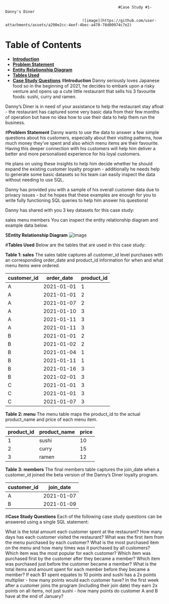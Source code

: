                                                      #Case Study #1-Danny's Diner

                                      ![image](https://github.com/user-attachments/assets/a290e2cc-4eef-4bec-a470-78d00974c7e2)

# Table of Contents
- [**Introduction**](#introduction)
- [**Problem Statement**](#problem-statement)
- [**Entity Relationship Diagram**](#entity-relationship-diagram)
- [**Tables Used**](#tables-used)
- [**Case Study Questions**](#case-study-questions)
#**Introduction**
Danny seriously loves Japanese food so in the beginning of 2021, he decides to embark upon a risky venture and opens up a cute little restaurant that sells his 3 favourite foods: sushi, curry and ramen.

Danny’s Diner is in need of your assistance to help the restaurant stay afloat - the restaurant has captured some very basic data from their few months of operation but have no idea how to use their data to help them run the business.

#**Problem Statement**
Danny wants to use the data to answer a few simple questions about his customers, especially about their visiting patterns, how much money they’ve spent and also which menu items are their favourite. Having this deeper connection with his customers will help him deliver a better and more personalised experience for his loyal customers.

He plans on using these insights to help him decide whether he should expand the existing customer loyalty program - additionally he needs help to generate some basic datasets so his team can easily inspect the data without needing to use SQL.

Danny has provided you with a sample of his overall customer data due to privacy issues - but he hopes that these examples are enough for you to write fully functioning SQL queries to help him answer his questions!

Danny has shared with you 3 key datasets for this case study:

sales
menu
members
You can inspect the entity relationship diagram and example data below.

$**Entity Relationship Diagram**
![image](https://github.com/user-attachments/assets/c4cc2dfd-43cf-46cf-bdd2-e95ef348a672)

#**Tables Used**
Below are the tables that are used in this case study:


**Table 1: sales**
The sales table captures all customer_id level purchases with an corresponding order_date and product_id information for when and what menu items were ordered.

| customer_id |	order_date |	product_id |
|-------------|------------|-------------|
| A	| 2021-01-01 | 1
| A	| 2021-01-01 | 2
| A	| 2021-01-07 | 2
| A	| 2021-01-10 | 3
| A	| 2021-01-11 | 3
| A	| 2021-01-11 | 3
| B	| 2021-01-01 | 2
| B	| 2021-01-02 | 2
| B	| 2021-01-04 | 1
| B	| 2021-01-11 | 1
| B	| 2021-01-16 | 3
| B	| 2021-02-01 | 3
| C	| 2021-01-01 | 3
| C	| 2021-01-01 | 3
| C	| 2021-01-07 | 3
**Table 2: menu**
The menu table maps the product_id to the actual product_name and price of each menu item.

| product_id | product_name |	price |
|------------|--------------|-------|
| 1 | sushi |	10 |
| 2 | curry |	15 |
| 3 | ramen |	12 |
**Table 3: members**
The final members table captures the join_date when a customer_id joined the beta version of the Danny’s Diner loyalty program.

| customer_id |	join_date |
|-------------|-----------|
| A	| 2021-01-07 |
| B	| 2021-01-09 |


#**Case Study Questions**
Each of the following case study questions can be answered using a single SQL statement:

What is the total amount each customer spent at the restaurant?
How many days has each customer visited the restaurant?
What was the first item from the menu purchased by each customer?
What is the most purchased item on the menu and how many times was it purchased by all customers?
Which item was the most popular for each customer?
Which item was purchased first by the customer after they became a member?
Which item was purchased just before the customer became a member?
What is the total items and amount spent for each member before they became a member?
If each $1 spent equates to 10 points and sushi has a 2x points multiplier - how many points would each customer have?
In the first week after a customer joins the program (including their join date) they earn 2x points on all items, not just sushi - how many points do customer A and B have at the end of January?
